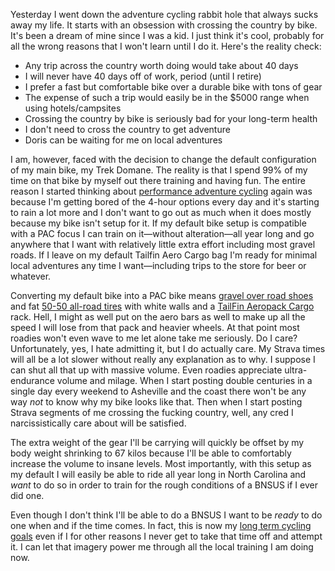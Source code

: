 Yesterday I went down the adventure cycling rabbit hole that always sucks away my life. It starts with an obsession with crossing the country by bike. It's been a dream of mine since I was a kid. I just think it's cool, probably for all the wrong reasons that I won't learn until I do it. Here's the reality check:

- Any trip across the country worth doing would take about 40 days
- I will never have 40 days off of work, period (until I retire)
- I prefer a fast but comfortable bike over a durable bike with tons of gear
- The expense of such a trip would easily be in the $5000 range when using hotels/campsites
- Crossing the country by bike is seriously bad for your long-term health
- I don't need to cross the country to get adventure
- Doris can be waiting for me on local adventures

I am, however, faced with the decision to change the default configuration of my main bike, my Trek Domane. The reality is that I spend 99% of my time on that bike by myself out there training and having fun. The entire reason I started thinking about [performance adventure cycling](../Fitness/Performance%20adventure%20cycling%20FTW.md) again was because I'm getting bored of the 4-hour options every day and it's starting to rain a lot more and I don't want to go out as much when it does mostly because my bike isn't setup for it. If my default bike setup is compatible with a PAC focus I can train on it—without alteration—all year long and go anywhere that I want with relatively little extra effort including most gravel roads. If I leave on my default Tailfin Aero Cargo bag I'm ready for minimal local adventures any time I want—including trips to the store for beer or whatever.

Converting my default bike into a PAC bike means [gravel over road shoes](../Fitness/Gravel%20over%20road%20shoes.md) and fat [50-50 all-road tires](../Fitness/Best%2050-50%20all-road%20tire.md) with white walls and a [TailFin Aeropack Cargo](https://www.tailfin.cc/product/rear-systems/aeropacks/aeropack/) rack. Hell, I might as well put on the aero bars as well to make up all the speed I will lose from that pack and heavier wheels. At that point most roadies won't even wave to me let alone take me seriously. Do I care? Unfortunately, yes, I hate admitting it, but I do actually care. My Strava times will all be a lot slower without really any explanation as to why. I suppose I can shut all that up with massive volume. Even roadies appreciate ultra-endurance volume and milage. When I start posting double centuries in a single day every weekend to Asheville and the coast there won't be any way *not* to know why my bike looks like that. Then when I start posting Strava segments of me crossing the fucking country, well, any cred I narcissistically care about will be satisfied.

The extra weight of the gear I'll be carrying will quickly be offset by my body weight shrinking to 67 kilos because I'll be able to comfortably increase the volume to insane levels. Most importantly, with this setup as my default I will easily be able to ride all year long in North Carolina and *want* to do so in order to train for the rough conditions of a BNSUS if I ever did one. 

Even though I don't think I'll be able to do a BNSUS I want to be *ready* to do one when and if the time comes. In fact, this is now my [long term cycling goals](../Fitness/Long%20term%20cycling%20goals.md) even if I for other reasons I never get to take that time off and attempt it. I can let that imagery power me through all the local training I am doing now.

